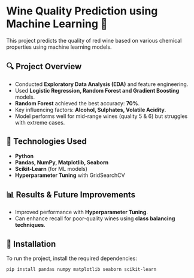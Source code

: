 # Wine Quality Prediction using Machine Learning 🍷

This project predicts the quality of red wine based on various chemical properties using machine learning models.

## 🔍 Project Overview
- Conducted **Exploratory Data Analysis (EDA)** and feature engineering.
- Used **Logistic Regression, Random Forest and Gradient Boosting** models.
- **Random Forest** achieved the best accuracy: **70%**.
- Key influencing factors: **Alcohol, Sulphates, Volatile Acidity**.
- Model performs well for mid-range wines (quality 5 & 6) but struggles with extreme cases.

## 🚀 Technologies Used
- **Python**
- **Pandas, NumPy, Matplotlib, Seaborn**
- **Scikit-Learn** (for ML models)
- **Hyperparameter Tuning** with GridSearchCV

## 📊 Results & Future Improvements
- Improved performance with **Hyperparameter Tuning**.
- Can enhance recall for poor-quality wines using **class balancing techniques**.

## 🔧 Installation
To run the project, install the required dependencies:
```bash
pip install pandas numpy matplotlib seaborn scikit-learn